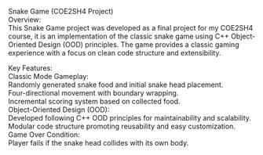 Snake Game (COE2SH4 Project)  
Overview:  
This Snake Game project was developed as a final project for my COE2SH4 course, it is an implementation of the classic snake game using C++ Object-Oriented Design (OOD) principles. The game provides a classic gaming experience with a focus on clean code structure and extensibility.

Key Features:  
  Classic Mode Gameplay:  
    Randomly generated snake food and initial snake head placement.  
    Four-directional movement with boundary wrapping.  
    Incremental scoring system based on collected food.  
  Object-Oriented Design (OOD):  
    Developed following C++ OOD principles for maintainability and scalability.  
    Modular code structure promoting reusability and easy customization.  
  Game Over Condition:  
    Player fails if the snake head collides with its own body.  
